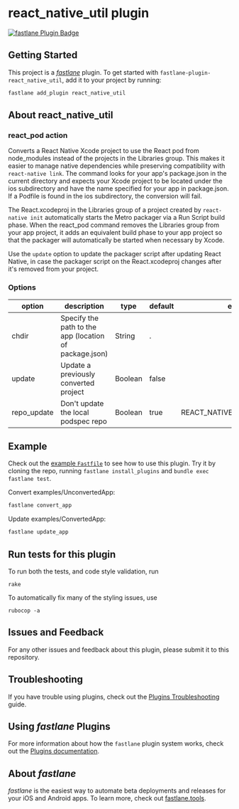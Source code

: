 # react_native_util plugin

[![fastlane Plugin Badge](https://rawcdn.githack.com/fastlane/fastlane/master/fastlane/assets/plugin-badge.svg)](https://rubygems.org/gems/fastlane-plugin-react_native_util)

## Getting Started

This project is a [_fastlane_](https://github.com/fastlane/fastlane) plugin. To get started with `fastlane-plugin-react_native_util`, add it to your project by running:

```bash
fastlane add_plugin react_native_util
```

## About react_native_util

### react_pod action

Converts a React Native Xcode project to use the React pod from node_modules
instead of the projects in the Libraries group. This makes it easier to manage
native dependencies while preserving compatibility with `react-native link`.
The command looks for your app's package.json in the current directory and
expects your Xcode project to be located under the ios subdirectory and have
the name specified for your app in package.json. If a Podfile is found in the
ios subdirectory, the conversion will fail.

The React.xcodeproj in the Libraries group of a project created by
`react-native init` automatically starts the Metro packager via a Run Script
build phase. When the react_pod command removes the Libraries group from your
app project, it adds an equivalent build phase to your app project so that the
packager will automatically be started when necessary by Xcode.

Use the `update` option to update the packager script after
updating React Native, in case the packager script on the React.xcodeproj changes
after it's removed from your project.

### Options

|option|description|type|default|env. var.|
|------|-----------|----|-------|---------|
|chdir|Specify the path to the app (location of package.json)|String|.||
|update|Update a previously converted project|Boolean|false||
|repo_update|Don't update the local podspec repo|Boolean|true|REACT_NATIVE_UTIL_REPO_UPDATE|

## Example

Check out the [example `Fastfile`](fastlane/Fastfile) to see how to use this plugin. Try it by cloning the repo, running `fastlane install_plugins` and `bundle exec fastlane test`.

Convert examples/UnconvertedApp:
```bash
fastlane convert_app
```

Update examples/ConvertedApp:
```bash
fastlane update_app
```

## Run tests for this plugin

To run both the tests, and code style validation, run

```
rake
```

To automatically fix many of the styling issues, use
```
rubocop -a
```

## Issues and Feedback

For any other issues and feedback about this plugin, please submit it to this repository.

## Troubleshooting

If you have trouble using plugins, check out the [Plugins Troubleshooting](https://docs.fastlane.tools/plugins/plugins-troubleshooting/) guide.

## Using _fastlane_ Plugins

For more information about how the `fastlane` plugin system works, check out the [Plugins documentation](https://docs.fastlane.tools/plugins/create-plugin/).

## About _fastlane_

_fastlane_ is the easiest way to automate beta deployments and releases for your iOS and Android apps. To learn more, check out [fastlane.tools](https://fastlane.tools).
